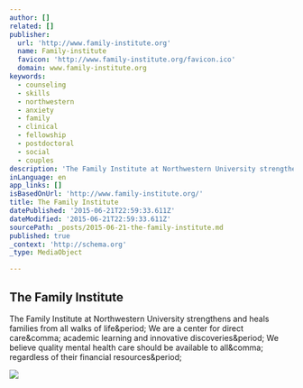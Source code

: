 ```yaml
---
author: []
related: []
publisher:
  url: 'http://www.family-institute.org'
  name: Family-institute
  favicon: 'http://www.family-institute.org/favicon.ico'
  domain: www.family-institute.org
keywords:
  - counseling
  - skills
  - northwestern
  - anxiety
  - family
  - clinical
  - fellowship
  - postdoctoral
  - social
  - couples
description: 'The Family Institute at Northwestern University strengthens and heals families from all walks of life. We are a center for direct care, academic learning and innovative discoveries. We believe quality mental health care should be available to all, regardless of their financial resources.'
inLanguage: en
app_links: []
isBasedOnUrl: 'http://www.family-institute.org/'
title: The Family Institute
datePublished: '2015-06-21T22:59:33.611Z'
dateModified: '2015-06-21T22:59:33.611Z'
sourcePath: _posts/2015-06-21-the-family-institute.md
published: true
_context: 'http://schema.org'
_type: MediaObject

---
```

<article style=""><h1>The Family Institute</h1><p>The Family Institute at Northwestern University strengthens and heals families from all walks of life&amp;period; We are a center for direct care&amp;comma; academic learning and innovative discoveries&amp;period; We believe quality mental health care should be available to all&amp;comma; regardless of their financial resources&amp;period;</p><img src="http://www.family-institute.org/modules/mod_rayaccordion/assets/images/clinical_service.jpg" /></article>